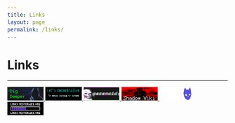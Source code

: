 ```yaml
---
title: Links
layout: page
permalink: /links/
---
```

# Links
---

<div display="flex">
<a href="https://digdeeper.club/">
<img width=83px height=31px
	 src="/images/webring/digdeeper.png">
</a>
<a href="https://letsdecentralize.org/">
<img width=83px height=31px
src="/images/webring/decentralize.png">
</a>
<a href="https://beparanoid.de/">
<img width=83px height=31px src="/images/webring/paranoid.gif">
</a>
<a href="http://abrx6wcpzkfpwxb5eb2wsra2wnkrv2macdtkpnrepswodz5jxd4schyd.onion/">
<img width=83px height=31px src="/images/webring/shadow-wiki.png">
</a>
<a href="https://sizeof.cat">
<img width=83px height=31px src="/images/webring/sizeofcat.png">
</a>
<a href="https://yesterweb.org">
<img width=83px height=31px
src="/images/webring/yesterweb.png">
</a>
</div>

